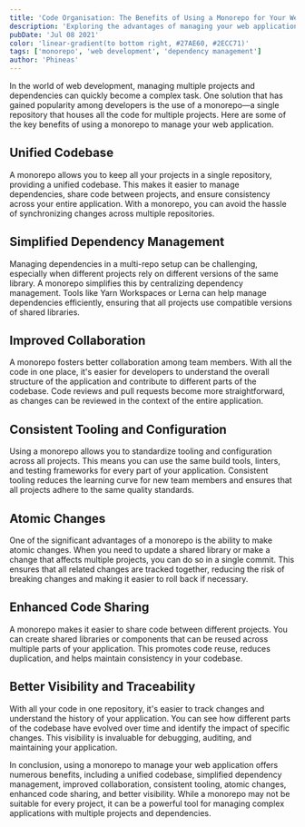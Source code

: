 ```yaml
---
title: 'Code Organisation: The Benefits of Using a Monorepo for Your Web Application'
description: 'Exploring the advantages of managing your web application with a monorepo'
pubDate: 'Jul 08 2021'
color: 'linear-gradient(to bottom right, #27AE60, #2ECC71)'
tags: ['monorepo', 'web development', 'dependency management']
author: 'Phineas'
---
```


In the world of web development, managing multiple projects and dependencies can quickly become a complex task. One solution that has gained popularity among developers is the use of a monorepo—a single repository that houses all the code for multiple projects. Here are some of the key benefits of using a monorepo to manage your web application.

## Unified Codebase
A monorepo allows you to keep all your projects in a single repository, providing a unified codebase. This makes it easier to manage dependencies, share code between projects, and ensure consistency across your entire application. With a monorepo, you can avoid the hassle of synchronizing changes across multiple repositories.

## Simplified Dependency Management
Managing dependencies in a multi-repo setup can be challenging, especially when different projects rely on different versions of the same library. A monorepo simplifies this by centralizing dependency management. Tools like Yarn Workspaces or Lerna can help manage dependencies efficiently, ensuring that all projects use compatible versions of shared libraries.

## Improved Collaboration
A monorepo fosters better collaboration among team members. With all the code in one place, it's easier for developers to understand the overall structure of the application and contribute to different parts of the codebase. Code reviews and pull requests become more straightforward, as changes can be reviewed in the context of the entire application.

## Consistent Tooling and Configuration
Using a monorepo allows you to standardize tooling and configuration across all projects. This means you can use the same build tools, linters, and testing frameworks for every part of your application. Consistent tooling reduces the learning curve for new team members and ensures that all projects adhere to the same quality standards.

## Atomic Changes
One of the significant advantages of a monorepo is the ability to make atomic changes. When you need to update a shared library or make a change that affects multiple projects, you can do so in a single commit. This ensures that all related changes are tracked together, reducing the risk of breaking changes and making it easier to roll back if necessary.

## Enhanced Code Sharing
A monorepo makes it easier to share code between different projects. You can create shared libraries or components that can be reused across multiple parts of your application. This promotes code reuse, reduces duplication, and helps maintain consistency in your codebase.

## Better Visibility and Traceability
With all your code in one repository, it's easier to track changes and understand the history of your application. You can see how different parts of the codebase have evolved over time and identify the impact of specific changes. This visibility is invaluable for debugging, auditing, and maintaining your application.

In conclusion, using a monorepo to manage your web application offers numerous benefits, including a unified codebase, simplified dependency management, improved collaboration, consistent tooling, atomic changes, enhanced code sharing, and better visibility. While a monorepo may not be suitable for every project, it can be a powerful tool for managing complex applications with multiple projects and dependencies.
